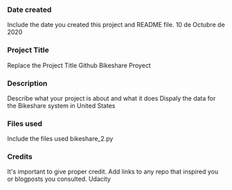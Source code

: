 ### Date created
Include the date you created this project and README file.
10 de Octubre de 2020

### Project Title
Replace the Project Title
Github Bikeshare Proyect

### Description
Describe what your project is about and what it does
Dispaly the data for the Bikeshare system in United States

### Files used
Include the files used
bikeshare_2.py

### Credits
It's important to give proper credit. Add links to any repo that inspired you or blogposts you consulted.
Udacity

